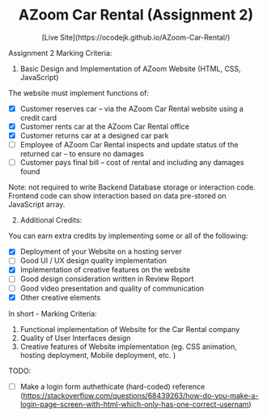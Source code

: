 <h1 align="center">AZoom Car Rental (Assignment 2)</h1>

<div align="center">
  [Live Site](https://ocodejk.github.io/AZoom-Car-Rental/)
</div>


Assignment 2 Marking Criteria:

1. Basic Design and Implementation of AZoom Website (HTML, CSS, JavaScript)

The website must implement functions of:
- [x] Customer reserves car – via the AZoom Car Rental website using a credit card
- [x] Customer rents car at the AZoom Car Rental office
- [x] Customer returns car at a designed car park
- [ ] Employee of AZoom Car Rental inspects and update status of the returned car – to ensure no damages
- [ ] Customer pays final bill – cost of rental and including any damages found

Note: not required to write Backend Database storage or interaction code. Frontend code can show interaction based on data pre-stored on JavaScript array.

2. Additional Credits:

You can earn extra credits by implementing some or all of the following:
- [x] Deployment of your Website on a hosting server 
- [ ] Good UI / UX design quality implementation
- [x] Implementation of creative features on the website
- [ ] Good design consideration written in Review Report
- [ ] Good video presentation and quality of communication
- [x] Other creative elements

In short - Marking Criteria:
1. Functional implementation of Website for the Car Rental company
2. Quality of User Interfaces design 
3. Creative features of Website implementation (eg. CSS animation, hosting deployment, Mobile deployment, etc. )

TODO:
- [ ] Make a login form authethicate (hard-coded) reference (https://stackoverflow.com/questions/68439263/how-do-you-make-a-login-page-screen-with-html-which-only-has-one-correct-usernam)

